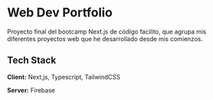 
# Web Dev Portfolio

Proyecto final del bootcamp Next.js de código facilito, que agrupa mis diferentes proyectos web que he desarrollado desde mis comienzos.

## Tech Stack

**Client:** Next,js, Typescript, TailwindCSS

**Server:** Firebase
